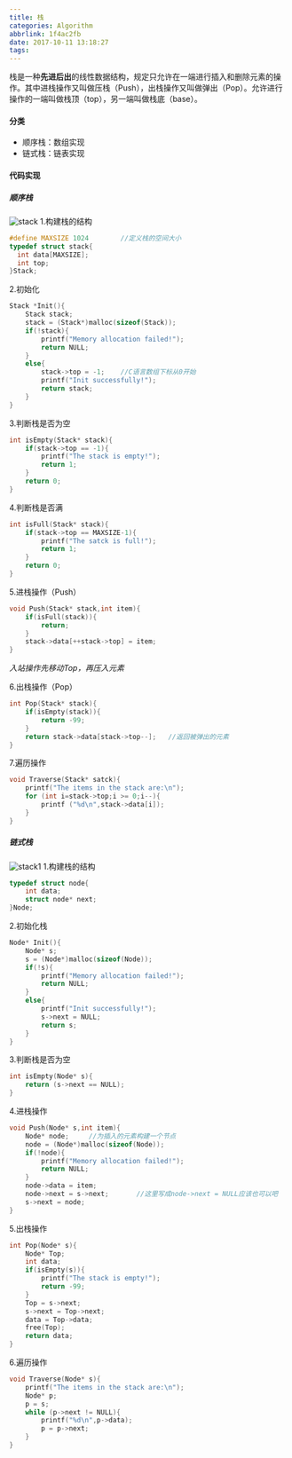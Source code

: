 ```yaml
---
title: 栈
categories: Algorithm
abbrlink: 1f4ac2fb
date: 2017-10-11 13:18:27
tags:
---
```

栈是一种**先进后出**的线性数据结构，规定只允许在一端进行插入和删除元素的操作。其中进栈操作又叫做压栈（Push），出栈操作又叫做弹出（Pop）。允许进行操作的一端叫做栈顶（top），另一端叫做栈底（base）。

#### 分类

* 顺序栈：数组实现
* 链式栈：链表实现
<!--more-->
#### 代码实现

##### 顺序栈
![stack](https://skyhive-blog-1252738260.cos.ap-shanghai.myqcloud.com/pic%2Fstack.png)
1.构建栈的结构

```c
#define MAXSIZE 1024		//定义栈的空间大小
typedef struct stack{
  int data[MAXSIZE];	
  int top;
}Stack;
```

2.初始化

```c
Stack *Init(){
    Stack stack;
    stack = (Stack*)malloc(sizeof(Stack));
    if(!stack){
  		printf("Memory allocation failed!");
     	return NULL;
	}
  	else{
      	stack->top = -1;	//C语言数组下标从0开始
  		printf("Init successfully!");
      	return stack;
	}
}
```

3.判断栈是否为空

```c
int isEmpty(Stack* stack){
  	if(stack->top == -1){
  		printf("The stack is empty!");
      	return 1;
	}
  	return 0;
}
```

4.判断栈是否满

```c
int isFull(Stack* stack){
  	if(stack->top == MAXSIZE-1){
  		printf("The satck is full!");
      	return 1;
	}
  	return 0;
}
```

5.进栈操作（Push）

```c
void Push(Stack* stack,int item){
  	if(isFull(stack)){
  		return;
	}
  	stack->data[++stack->top] = item;
}
```

*入站操作先移动Top，再压入元素*

6.出栈操作（Pop）

```c
int Pop(Stack* stack){
  	if(isEmpty(stack)){
  		return -99;
	}
  	return stack->data[stack->top--];	//返回被弹出的元素
}
```

7.遍历操作

```c
void Traverse(Stack* satck){
  	printf("The items in the stack are:\n");
  	for (int i=stack->top;i >= 0;i--){
  		printf ("%d\n",stack->data[i]);
	}
}
```

##### 链式栈
![stack1](https://skyhive-blog-1252738260.cos.ap-shanghai.myqcloud.com/pic%2Fstack1.png)
1.构建栈的结构

```c
typedef struct node{
  	int data;
  	struct node* next;
}Node;
```

2.初始化栈

```c
Node* Init(){
  	Node* s;
  	s = (Node*)malloc(sizeof(Node));
  	if(!s){
  		printf("Memory allocation failed!");
      	return NULL;
	}
  	else{
  		printf("Init successfully!");
      	s->next = NULL;
      	return s;
	}
}
```

3.判断栈是否为空

```c
int isEmpty(Node* s){
  	return (s->next == NULL);
}
```

4.进栈操作

```c
void Push(Node* s,int item){
  	Node* node;		//为插入的元素构建一个节点
  	node = (Node*)malloc(sizeof(Node));
  	if(!node){
  		printf("Memory allocation failed!");
      	return NULL;
	}
  	node->data = item;
  	node->next = s->next;		//这里写成node->next = NULL应该也可以吧
  	s->next = node;
}
```

5.出栈操作

```c
int Pop(Node* s){
  	Node* Top;
  	int data;
  	if(isEmpty(s)){
  		printf("The stack is empty!");
      	return -99;
	}
  	Top = s->next;
  	s->next = Top->next;
  	data = Top->data;
  	free(Top);
  	return data;
}
```

6.遍历操作

```c
void Traverse(Node* s){
  	printf("The items in the stack are:\n");
  	Node* p;
    p = s;
  	while (p->next != NULL){
      	printf("%d\n",p->data);
      	p = p->next;
	}
}
```


